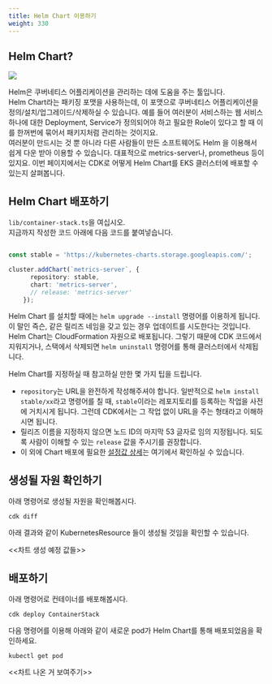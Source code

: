 ```yaml
---
title: Helm Chart 이용하기
weight: 330
---
```


## Helm Chart?
[![](https://helm.sh/img/helm.svg)](https://helm.sh/)

Helm은 쿠버네티스 어플리케이션을 관리하는 데에 도움을 주는 툴입니다.  
Helm Chart라는 패키징 포맷을 사용하는데, 이 포맷으로 쿠버네티스 어플리케이션을 정의/설치/업그레이드/삭제하실 수 있습니다.
예를 들어 여러분이 서비스하는 웹 서비스 하나에 대한 Deployment, Service가 정의되어야 하고 필요한 Role이 있다고 할 때 이를 한꺼번에 묶어서 패키지처럼 관리하는 것이지요.  
여러분이 만드시는 것 뿐 아니라 다른 사람들이 만든 소프트웨어도 Helm 을 이용해서 쉽게 다운 받아 이용할 수 있습니다. 대표적으로 metrics-server나, prometheus 등이 있지요.
이번 페이지에서는 CDK로 어떻게 Helm Chart를 EKS 클러스터에 배포할 수 있는지 살펴봅니다.

## Helm Chart 배포하기
`lib/container-stack.ts`을 여십시오.  
지금까지 작성한 코드 아래에 다음 코드를 붙여넣습니다.

```typescript

const stable = 'https://kubernetes-charts.storage.googleapis.com/';

cluster.addChart(`metrics-server`, {
      repository: stable,
      chart: 'metrics-server',
      // release: 'metrics-server'
    });

```

Helm Chart 를 설치할 때에는 `helm upgrade --install` 명령어를 이용하게 됩니다. 이 말인 즉슨, 같은 릴리즈 네임을 갖고 있는 경우 업데이트를 시도한다는 것입니다.  
Helm Chart는 CloudFormation 자원으로 배포됩니다. 그렇기 때문에 CDK 코드에서 지워지거나, 스택에서 삭제되면 `helm uninstall` 명령어를 통해 클러스터에서 삭제됩니다.  

Helm Chart를 지정하실 때 참고하실 만한 몇 가지 팁을 드립니다.
* `repository`는 URL을 완전하게 작성해주셔야 합니다. 일반적으로 `helm install stable/xx`라고 명령어를 칠 때, `stable`이라는 레포지토리를 등록하는 작업을 사전에 거치시게 됩니다. 그런데 CDK에서는 그 작업 없이 URL을 주는 형태라고 이해하시면 됩니다.
* 릴리즈 이름을 지정하지 않으면 노드 ID의 마지막 53 글자로 임의 지정됩니다. 되도록 사람이 이해할 수 있는 `release` 값을 주시기를 권장합니다.
* 이 외에 Chart 배포에 필요한 [설정값 상세](https://docs.aws.amazon.com/cdk/api/latest/docs/@aws-cdk_aws-eks.HelmChart.html)는 여기에서 확인하실 수 있습니다.

## 생성될 자원 확인하기
아래 명령어로 생성될 자원을 확인해봅시다.
```
cdk diff
```

아래 결과와 같이 KubernetesResource 들이 생성될 것임을 확인할 수 있습니다.

<<차트 생성 예정 값들>>


## 배포하기
아래 명령어로 컨테이너를 배포해봅시다.
```
cdk deploy ContainerStack
```

다음 명령어를 이용해 아래와 같이 새로운 pod가 Helm Chart를 통해 배포되었음을 확인하세요.

```
kubectl get pod
```


<<차트 나온 거 보여주기>>